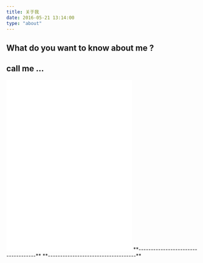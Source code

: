 ```yaml
---
title: 关于我
date: 2016-05-21 13:14:00
type: "about"
---
```


## What do you want to know about me ? 
## call me ...
<iframe frameborder="no" border="0" marginwidth="0" marginheight="0" width=330 height=450 src="//music.163.com/outchain/player?type=0&id=1979116015&auto=1&height=430"></iframe>
**------------------------------------**
<script type="text/javascript" src="https://api.imjad.cn/hitokoto/?encode=js&charset=utf-8"></script>
<strong id="hitokoto"><script>hitokoto()</script></strong>
**------------------------------------**
